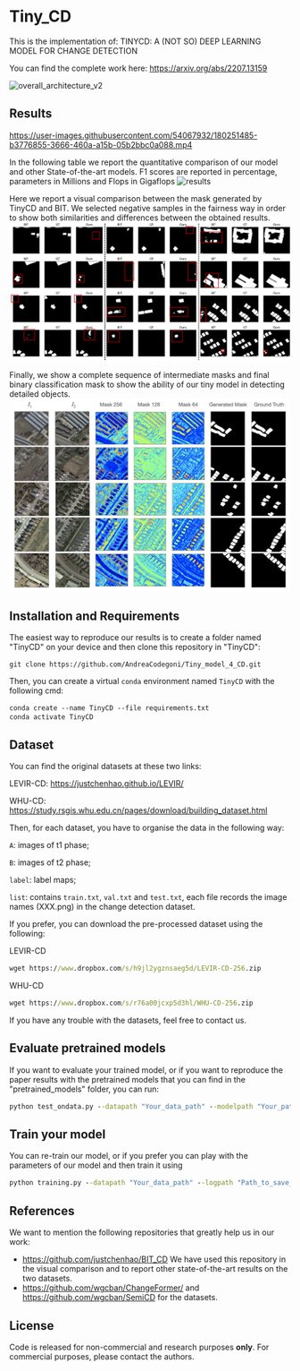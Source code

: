 # Tiny_CD

This is the implementation of: TINYCD: A (NOT SO) DEEP LEARNING MODEL FOR CHANGE DETECTION

You can find the complete work here: https://arxiv.org/abs/2207.13159

![overall_architecture_v2](https://user-images.githubusercontent.com/54067932/200163403-d30bd1c4-a048-4c55-9656-90075e0eaa83.png)

## Results

https://user-images.githubusercontent.com/54067932/180251485-b3776855-3666-460a-a15b-05b2bbc0a088.mp4

In the following table we report the quantitative comparison of our model and other State-of-the-art models. F1 scores are reported in percentage, parameters in Millions and Flops in Gigaflops
<img width="786" alt="results" src="https://user-images.githubusercontent.com/54067932/200080301-e627093c-3161-41bd-af41-db95fa5d283e.png">

Here we report a visual comparison between the mask generated by TinyCD and BIT.
We selected negative samples in the fairness way in order to show both similarities and differences between the obtained results.
![Bit vs ours](./images/bitvsours.png)

Finally, we show a complete sequence of intermediate masks and final binary classification mask to show the ability of our tiny model in detecting detailed objects.
![mid mask](./images/multi_mask.png)

## Installation and Requirements

The easiest way to reproduce our results is to create a folder named "TinyCD" on your device and then
clone this repository in "TinyCD":

```shell
git clone https://github.com/AndreaCodegoni/Tiny_model_4_CD.git
```

Then, you can create a virtual `conda` environment named `TinyCD` with the following cmd:

```shell
conda create --name TinyCD --file requirements.txt
conda activate TinyCD
```

## Dataset

You can find the original datasets at these two links:

LEVIR-CD: https://justchenhao.github.io/LEVIR/

WHU-CD: https://study.rsgis.whu.edu.cn/pages/download/building_dataset.html

Then, for each dataset, you have to organise the data in the following way:

`A`: images of t1 phase;

`B`: images of t2 phase;

`label`: label maps;

`list`: contains `train.txt`, `val.txt` and `test.txt`, each file records the image names (XXX.png) in the change detection dataset.

If you prefer, you can download the pre-processed dataset using the following:

LEVIR-CD

```cmd
wget https://www.dropbox.com/s/h9jl2ygznsaeg5d/LEVIR-CD-256.zip
```

WHU-CD

```cmd
wget https://www.dropbox.com/s/r76a00jcxp5d3hl/WHU-CD-256.zip
```

If you have any trouble with the datasets, feel free to contact us.

## Evaluate pretrained models

If you want to evaluate your trained model, or if you want to reproduce the paper results with the pretrained models that
you can find in the "pretrained_models" folder, you can run:

```cmd
python test_ondata.py --datapath "Your_data_path" --modelpath "Your_path_to_pretrained_model"
```

## Train your model

You can re-train our model, or if you prefer you can play with the parameters of our model and then train it using

```cmd
python training.py --datapath "Your_data_path" --logpath "Path_to_save_logs_and_models_checkpoints"
```

## References

We want to mention the following repositories that greatly help us in our work:

- https://github.com/justchenhao/BIT_CD We have used this repository in the visual comparison and to report other state-of-the-art results on the two datasets.
- https://github.com/wgcban/ChangeFormer/ and https://github.com/wgcban/SemiCD for the datasets.

## License

Code is released for non-commercial and research purposes **only**. For commercial purposes, please contact the authors.
